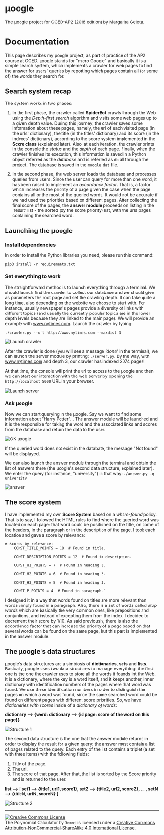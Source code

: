 # µoogle

The µoogle project for GCED-AP2 (2018 edition) by Margarita Geleta.


# Documentation

This page describes my µoogle project, as part of practice of the AP2 course at GCED. µoogle stands for
"micro Google" and basically it is a simple search system, which implements a crawler for web pages to find the
answer for users' queries by reporting which pages contain all (or some of) the words they search for.

## Search system recap

The system works in two phases:

1.  In the first phase, the crawler called **SpiderBot** crawls through the Web using the *Depth-first search* algorithm
    and visits some web pages up to a given depth value. During this journey, the crawler saves some information about
    these pages, namely, the url of each visited page (in the urls' dictionary), the title (in the titles' dictionary) 
    and its score (in the indexes' dictionary), according to the score system implemented in the **Score class** (explained 
    later).
    Also, at each iteration, the crawler prints in the console the *status* and the *depth* of each page. Finally, when the
    crawler finishes its execution, this information is saved in a Python object referred as the _database_ and is
    referred as `db` all through the project. The database is saved in the `moogle.dat` file.


2.  In the second phase, the web server loads the database and processes queries from users. Since the user can query
    for more than one word, it has been raised to implement an *accordance factor*. That is, a factor which increases
    the priority of a page given the case when the page contains all or the most of the queried words. It would not be
    accurate if we had used the priorities based on different pages. After collecting the final score of the pages, the
    **answer module** proceeds on listing in the 'result' list - the sorted (by the score priority) list, with the urls
    pages containing the searched word.

## Launching the µoogle
### Install dependencies

In order to install the Python libraries you need, please run this command:

```
pip3 install -r requirements.txt
```
### Set everything to work

The straightforward method is to launch everything through a terminal. We should launch first the crawler to collect
our database and we should give as parameters the root page and set the crawling depth. It can take quite a long time, also
depending on the website we choose to start with. For instance, usually newspaper's pages provide a diversity of links
with different topics (and usually the currently popular topics are in the lower depth levels because they are linked
to the main page). We will provide an example with www.nytimes.com.
Launch the crawler by typing:
```
./crawler.py --url http://www.nytimes.com --maxdist 3
```

![Launch crawler](images/crawler.png)

After the crawler is done (you will see a message *'done'* in the terminal), we can launch the server module by printing:
`./server.py`. By the way, with www.nytimes.com and depth 3, our crawler has indexed 2074 pages!

At that time, the console will print the url to access to the µoogle and then we can start our interaction with the web server by opening the `http://localhost:5000` URL in your browser.

![Launch server](images/server.png)


### Ask µoogle


Now we can start querying in the µoogle. Say we want to find some information about "Harry Potter"... The answer module will be
launched and it is the responsible for taking the word and the associated links and scores from the database and return
the data to the user.

![OK µoogle](images/search.png)

If the queried word does not exist in the databate, the message "Not found" will be displayed.

We can also launch the answer module through the terminal and obtain the list of answers there (the µoogle's second data structure, explained later). 
We enter the query (for instance, "university") in that way: `./answer.py -q university`

![answer](images/answer.png)

## The score system
I have implemented my own **Score System** based on a *where-found* policy. That is to say, 
I followed the HTML rules to find where the queried word was located on each page: that word could be 
positioned on the title, on some of the headers, in the paragraph or in the description of the page. I took each 
location and gave a score by relevance:
```
# Scores by relevance:
    CONST_TITLE_POINTS = 18  # Found in title.

    CONST_DESCRIPTION_POINTS = 12  # Found in description.

    CONST_H1_POINTS = 7  # Found in heading 1.

    CONST_H2_POINTS = 6  # Found in heading 2.

    CONST_H3_POINTS = 5  # Found in heading 3.

    CONST_P_POINTS = 4  # Found in paragraph.`
```
I designed it in a way that words found on titles are more relevant than words simply found in a paragraph. Also, there
is a set of words called *stop words* which are basically the very common ones, like prepositions and conjuntions, and instead
of excepting them from the index, I decided to decrement their score by 1/10. As said previously, there is also the
accordance factor that can increase the priority of a page based on that several words can be found on the same page, but this
part is implemented in the answer module.

## The µoogle's data structures
µoogle's data structures are a simbiosis of **dictionaries**, **sets** and **lists**. Basically, µoogle uses *two* data structures to manage everything: 
the first one is the one the crawler uses to store all the words it founds int the Web. It is a dictionary, where the key is a word itself, and it keeps another, inner dictionary 
with identification numbers of the pages where that word was found. We use these identification numbers in order to distinguish the pages on which a word
was found, since the same searched word could be found on different pages with different score priorities. So, 
we have *dictionaries with scores* inside of a *dictionary of words*:

**dictionary ⟶ {word: dictionary ⟶ {id page: score of the word on this page}}**

![Structure 1](images/structure.jpeg)

The second data structure is the one that the answer module returns in order to display the result for a given query: 
the answer must contain a list of pages related to the query. 
Each entry of the list contains a triplet (a set with three items) with the following fields: 
1.  Title of the page.
2.  The url.
3.  The score of that page.
After that, the list is sorted by the Score priority and is returned to the user.

**list ⟶ [ set1 ⟶ {title1, url1, score1}, set2 ⟶ {title2, url2, score2}, ... , setN ⟶ {titleN, urlN, scoreN} ]**

![Structure 2](images/structure%201.jpeg)
 
-----------------
<a rel="license" href="http://creativecommons.org/licenses/by-nc-sa/4.0/"><img alt="Creative Commons License" style="border-width:0" src="https://i.creativecommons.org/l/by-nc-sa/4.0/88x31.png" /></a><br />The Polynomial Calculator by `3omni` is licensed under a <a rel="license" href="http://creativecommons.org/licenses/by-nc-sa/4.0/">Creative Commons Attribution-NonCommercial-ShareAlike 4.0 International License</a>.
